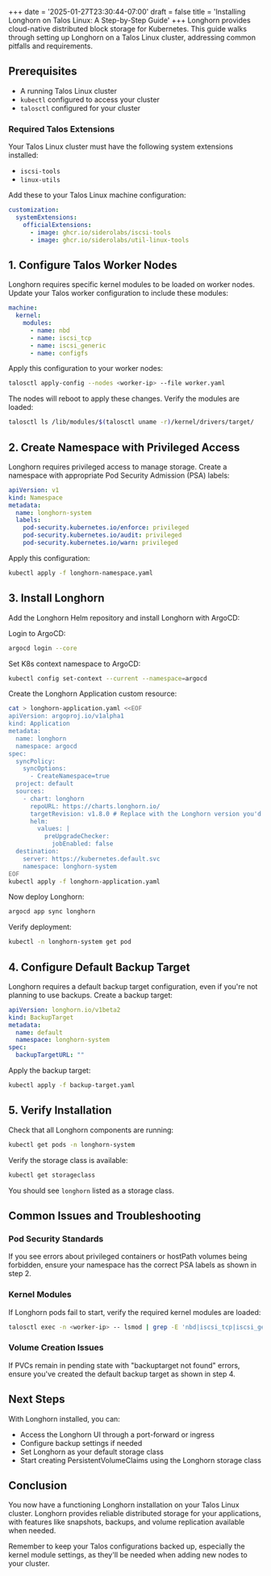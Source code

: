 +++
date = '2025-01-27T23:30:44-07:00'
draft = false
title = 'Installing Longhorn on Talos Linux: A Step-by-Step Guide'
+++
Longhorn provides cloud-native distributed block storage for Kubernetes. This guide walks through setting up Longhorn on a Talos Linux cluster, addressing common pitfalls and requirements.

## Prerequisites
- A running Talos Linux cluster
- `kubectl` configured to access your cluster
- `talosctl` configured for your cluster

### Required Talos Extensions
Your Talos Linux cluster must have the following system extensions installed:
- `iscsi-tools`
- `linux-utils`

Add these to your Talos Linux machine configuration:
```yaml
customization:
  systemExtensions:
    officialExtensions:
      - image: ghcr.io/siderolabs/iscsi-tools
      - image: ghcr.io/siderolabs/util-linux-tools
```

## 1. Configure Talos Worker Nodes

Longhorn requires specific kernel modules to be loaded on worker nodes. Update your Talos worker configuration to include these modules:

```yaml
machine:
  kernel:
    modules:
      - name: nbd
      - name: iscsi_tcp
      - name: iscsi_generic
      - name: configfs
```

Apply this configuration to your worker nodes:

```bash
talosctl apply-config --nodes <worker-ip> --file worker.yaml
```

The nodes will reboot to apply these changes. Verify the modules are loaded:

```bash
talosctl ls /lib/modules/$(talosctl uname -r)/kernel/drivers/target/
```

## 2. Create Namespace with Privileged Access

Longhorn requires privileged access to manage storage. Create a namespace with appropriate Pod Security Admission (PSA) labels:

```yaml
apiVersion: v1
kind: Namespace
metadata:
  name: longhorn-system
  labels:
    pod-security.kubernetes.io/enforce: privileged
    pod-security.kubernetes.io/audit: privileged
    pod-security.kubernetes.io/warn: privileged
```

Apply this configuration:

```bash
kubectl apply -f longhorn-namespace.yaml
```

## 3. Install Longhorn

Add the Longhorn Helm repository and install Longhorn with ArgoCD:

Login to ArgoCD:
```bash
argocd login --core

```
Set K8s context namespace to ArgoCD:
```bash
kubectl config set-context --current --namespace=argocd
```
Create the Longhorn Application custom resource:
```bash
cat > longhorn-application.yaml <<EOF
apiVersion: argoproj.io/v1alpha1
kind: Application
metadata:
  name: longhorn
  namespace: argocd
spec:
  syncPolicy:
    syncOptions:
      - CreateNamespace=true
  project: default
  sources:
    - chart: longhorn
      repoURL: https://charts.longhorn.io/
      targetRevision: v1.8.0 # Replace with the Longhorn version you'd like to install or upgrade to
      helm:
        values: |
          preUpgradeChecker:
            jobEnabled: false
  destination:
    server: https://kubernetes.default.svc
    namespace: longhorn-system
EOF
kubectl apply -f longhorn-application.yaml
```
Now deploy Longhorn:
```bash
argocd app sync longhorn
```
Verify deployment:
```bash
kubectl -n longhorn-system get pod
```

## 4. Configure Default Backup Target

Longhorn requires a default backup target configuration, even if you're not planning to use backups. Create a backup target:

```yaml
apiVersion: longhorn.io/v1beta2
kind: BackupTarget
metadata:
  name: default
  namespace: longhorn-system
spec:
  backupTargetURL: ""
```

Apply the backup target:

```bash
kubectl apply -f backup-target.yaml
```

## 5. Verify Installation

Check that all Longhorn components are running:

```bash
kubectl get pods -n longhorn-system
```

Verify the storage class is available:

```bash
kubectl get storageclass
```

You should see `longhorn` listed as a storage class.

## Common Issues and Troubleshooting

### Pod Security Standards
If you see errors about privileged containers or hostPath volumes being forbidden, ensure your namespace has the correct PSA labels as shown in step 2.

### Kernel Modules
If Longhorn pods fail to start, verify the required kernel modules are loaded:

```bash
talosctl exec -n <worker-ip> -- lsmod | grep -E 'nbd|iscsi_tcp|iscsi_generic'
```

### Volume Creation Issues
If PVCs remain in pending state with "backuptarget not found" errors, ensure you've created the default backup target as shown in step 4.

## Next Steps

With Longhorn installed, you can:
- Access the Longhorn UI through a port-forward or ingress
- Configure backup settings if needed
- Set Longhorn as your default storage class
- Start creating PersistentVolumeClaims using the Longhorn storage class

## Conclusion

You now have a functioning Longhorn installation on your Talos Linux cluster. Longhorn provides reliable distributed storage for your applications, with features like snapshots, backups, and volume replication available when needed.

Remember to keep your Talos configurations backed up, especially the kernel module settings, as they'll be needed when adding new nodes to your cluster.
